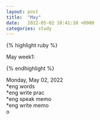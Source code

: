 ```yaml
---
layout: post
title:  "May"
date:   2022-05-02 10:41:10 +0900
categories: study
---
```


{% highlight ruby %}


May week1:  


{% endhighlight %}


Monday, May 02, 2022  
*eng words  
*eng write prac  
*eng speak memo   
*eng write memo    
o  


